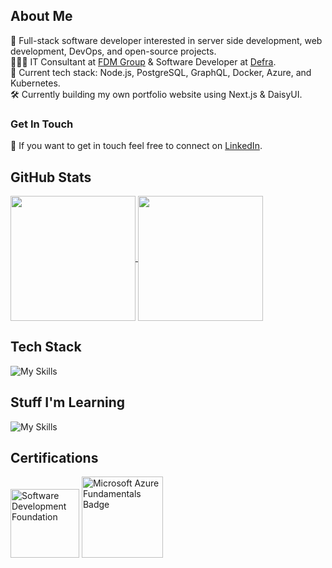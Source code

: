 ## About Me
🥞 Full-stack software developer interested in server side development, web development, DevOps, and open-source projects.  
👩🏽‍💻 IT Consultant at [FDM Group](https://www.fdmgroup.com/) & Software Developer at [Defra](https://www.gov.uk/government/organisations/department-for-environment-food-rural-affairs).  
🧠 Current tech stack: Node.js, PostgreSQL, GraphQL, Docker, Azure, and Kubernetes.  
🛠️ Currently building my own portfolio website using Next.js & DaisyUI.  
### Get In Touch
💬 If you want to get in touch feel free to connect on [LinkedIn](https://www.linkedin.com/in/ranatasalem/).
## GitHub Stats
<a href="https://github.com/rtasalem?tab=repositories">
  <img height=200 align="center" src="https://github-readme-stats.vercel.app/api/top-langs/?username=rtasalem&theme=holi&layout=compact" />
</a>
<a href="https://github.com/rtasalem">
  <img height=200 align="center" src="https://github-readme-stats.vercel.app/api?username=rtasalem&show_icons=true&theme=holi&layout=compact&show=reviews,prs_merged&hide=issues" />
</a>

## Tech Stack

![My Skills](https://go-skill-icons.vercel.app/api/icons?i=js,nodejs,express,npm,jest,react,bootstrap,bulma,nunjucks,java,maven,graphql,postgres,azure,docker,vscode,github,git,postman&perline=10)
## Stuff I'm Learning
![My Skills](https://go-skill-icons.vercel.app/api/icons?i=linux,arch,hyprland,vim,helm,k8s,threejs,ts,nextjs,vercel,tailwind,daisyui&perline=10)

## Certifications
<img src="https://github.com/rtasalem/rtasalem/assets/127218837/7ee0ce69-650e-4663-8864-25e2a2adabe0" alt="Software Development Foundation" style="width: auto; height: 110px;">
<img src="https://github.com/rtasalem/rtasalem/assets/127218837/7821eb3f-b503-47ae-a657-c30634669af5" alt="Microsoft Azure Fundamentals Badge" style="width: auto; height: 130px;">

